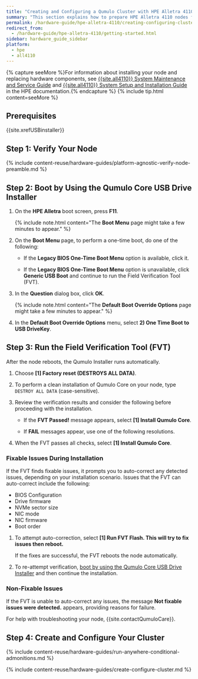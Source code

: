 ```yaml
---
title: "Creating and Configuring a Qumulo Cluster with HPE Alletra 4110 Nodes"
summary: "This section explains how to prepare HPE Alletra 4110 nodes for creating a Qumulo cluster. This guide is for system administrators, professional service providers, and colleagues in your organization who are responsible for installing and configuring server hardware."
permalink: /hardware-guide/hpe-alletra-4110/creating-configuring-cluster.html
redirect_from:
  - /hardware-guide/hpe-alletra-4110/getting-started.html
sidebar: hardware_guide_sidebar
platform:
  - hpe
  - all4110
---
```


{% capture seeMore %}For information about installing your node and replacing hardware components, see [{{site.all4110}} System Maintenance and Service Guide](https://support.hpe.com/hpesc/public/docDisplay?docLocale=en_US&docId=sd00002471en_us) and [{{site.all4110}} System Setup and Installation Guide](https://support.hpe.com/hpesc/public/docDisplay?docLocale=en_US&docId=sd00002563en_us) in the HPE documentation.{% endcapture %}
{% include tip.html content=seeMore %}

## Prerequisites
{{site.xrefUSBinstaller}}

## Step 1: Verify Your Node

{% include content-reuse/hardware-guides/platform-agnostic-verify-node-preamble.md %}

## Step 2: Boot by Using the Qumulo Core USB Drive Installer

1. On the **HPE Alletra** boot screen, press **F11**.

   {% include note.html content="The **Boot Menu** page might take a few minutes to appear." %}

1. On the **Boot Menu** page, to perform a one-time boot, do one of the following:

   * If the **Legacy BIOS One-Time Boot Menu** option is available, click it.

   * If the **Legacy BIOS One-Time Boot Menu** option is unavailable, click **Generic USB Boot** and continue to run the Field Verification Tool (FVT).

1. In the **Question** dialog box, click **OK**.

   {% include note.html content="The **Default Boot Override Options** page might take a few minutes to appear." %}

1. In the **Default Boot Override Options** menu, select **2) One Time Boot to USB DriveKey**.


## Step 3: Run the Field Verification Tool (FVT)

After the node reboots, the Qumulo Installer runs automatically.

1. Choose **[1] Factory reset (DESTROYS ALL DATA)**.

1. To perform a clean installation of Qumulo Core on your node, type `DESTROY ALL DATA` (case-sensitive).

1. Review the verification results and consider the following before proceeding with the installation.

   * If the **FVT Passed!** message appears, select **[1] Install Qumulo Core**.

   * If **FAIL** messages appear, use one of the following resolutions.

1. When the FVT passes all checks, select **[1] Install Qumulo Core**.


### Fixable Issues During Installation
If the FVT finds fixable issues, it prompts you to auto-correct any detected issues, depending on your installation scenario. Issues that the FVT can auto-correct include the following:

* BIOS Configuration
* Drive firmware
* NVMe sector size
* NIC mode
* NIC firmware
* Boot order

1. To attempt auto-correction, select **[1] Run FVT Flash. This will try to fix issues then reboot.**

   If the fixes are successful, the FVT reboots the node automatically.

1. To re-attempt verification, [boot by using the Qumulo Core USB Drive Installer](#step-2-boot-by-using-the-qumulo-core-usb-drive-installer) and then continue the installation.


### Non-Fixable Issues
If the FVT is unable to auto-correct any issues, the message **Not fixable issues were detected.** appears, providing reasons for failure.

For help with troubleshooting your node, {{site.contactQumuloCare}}.

   
## Step 4: Create and Configure Your Cluster
{% include content-reuse/hardware-guides/run-anywhere-conditional-admonitions.md %}

{% include content-reuse/hardware-guides/create-configure-cluster.md %}
